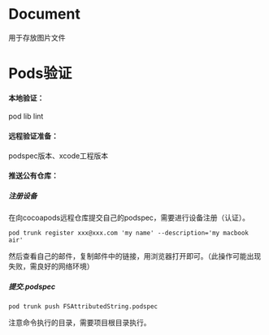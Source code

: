 


# Document

用于存放图片文件

# Pods验证

#### 本地验证：
pod lib lint

#### 远程验证准备：
podspec版本、xcode工程版本

#### 推送公有仓库：
##### 注册设备
在向cocoapods远程仓库提交自己的podspec，需要进行设备注册（认证）。

```
pod trunk register xxx@xxx.com 'my name' --description='my macbook air'
```
然后查看自己的邮件，复制邮件中的链接，用浏览器打开即可。（此操作可能出现失败，需良好的网络环境）

##### 提交.podspec
```
pod trunk push FSAttributedString.podspec
```
注意命令执行的目录，需要项目根目录执行。



